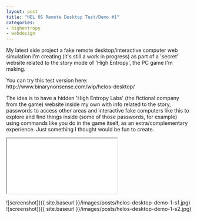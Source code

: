 ```yaml
---
layout: post
title: "HEL OS Remote Desktop Test/Demo #1"
categories:
- highentropy
- webdesign
---
```


<p>
My latest side project a fake remote desktop/interactive computer web simulation I'm creating (it's still a work in progress) as part of a 'secret' website related to the story mode of 'High Entropy', the PC game I'm making.
</p>
<p>
You can try this test version here: http://www.binarynonsense.com/wip/helos-desktop/
</p>
<p>
The idea is to have a hidden 'High Entropy Labs' (the fictional company from the game) website inside my own with info related to the story, passwords to access other areas and interactive fake computers like this to explore and find things inside (some of those passwords, for example) using commands like you do in the game itself, as an extra/complementary experience. Just something I thought would be fun to create.
</p>

<div class="iframe-container">
<iframe allowfullscreen src="//www.youtube.com/embed/WSyicxrxczY"></iframe>
</div>

![screenshot]({{ site.baseurl }}/images/posts/helos-desktop-demo-1-s1.jpg)
![screenshot]({{ site.baseurl }}/images/posts/helos-desktop-demo-1-s2.jpg)


